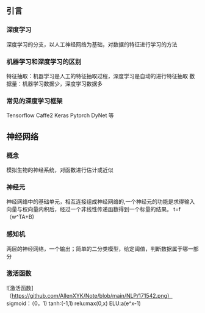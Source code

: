 ## 引言
### 深度学习
深度学习的分支，以人工神经网络为基础，对数据的特征进行学习的方法

### 机器学习和深度学习的区别
特征抽取：机器学习是人工的特征抽取过程，深度学习是自动的进行特征抽取
数据量：机器学习数据少，深度学习数据多

### 常见的深度学习框架
Tensorflow Caffe2 Keras Pytorch DyNet 等

## 神经网络

### 概念
模拟生物的神经系统，对函数进行估计或近似

### 神经元
神经网络中的基础单元，相互连接组成神经网络的,一个神经元的功能是求得输入向量与权向量内积后，经过一个非线性传递函数得到一个标量的结果。
t=f（w^TA+B)

### 感知机
两层的神经网络，一个输出；简单的二分类模型，给定阈值，判断数据属于哪一部分

### 激活函数
![激活函数]（https://github.com/AllenXYK/Note/blob/main/NLP/171542.png）
sigmoid：（0，1)
tanh:(-1,1)
relu:max(0,x)
ELU:a(e^x-1)




